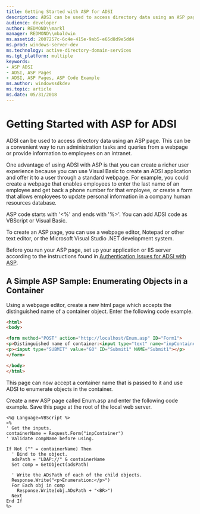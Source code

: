 ```yaml
---
title: Getting Started with ASP for ADSI
description: ADSI can be used to access directory data using an ASP page. This can be a convenient way to run administration tasks and queries from a webpage or provide information to employees on an intranet.
audience: developer
author: REDMOND\\markl
manager: REDMOND\\mbaldwin
ms.assetid: 2007257c-6c4e-415e-9ab5-e65d8d9e5dd4
ms.prod: windows-server-dev
ms.technology: active-directory-domain-services
ms.tgt_platform: multiple
keywords:
- ASP ADSI
- ADSI, ASP Pages
- ADSI, ASP Pages, ASP Code Example
ms.author: windowssdkdev
ms.topic: article
ms.date: 05/31/2018
---
```


# Getting Started with ASP for ADSI

ADSI can be used to access directory data using an ASP page. This can be a convenient way to run administration tasks and queries from a webpage or provide information to employees on an intranet.

One advantage of using ADSI with ASP is that you can create a richer user experience because you can use Visual Basic to create an ADSI application and offer it to a user through a standard webpage. For example, you could create a webpage that enables employees to enter the last name of an employee and get back a phone number for that employee, or create a form that allows employees to update personal information in a company human resources database.

ASP code starts with '<%' and ends with '%&gt;'. You can add ADSI code as VBScript or Visual Basic.

To create an ASP page, you can use a webpage editor, Notepad or other text editor, or the Microsoft Visual Studio .NET development system.

Before you run your ASP page, set up your application or IIS server according to the instructions found in [Authentication Issues for ADSI with ASP](authentication-issues-for-adsi-with-asp.md).

## A Simple ASP Sample: Enumerating Objects in a Container

Using a webpage editor, create a new html page which accepts the distinguished name of a container object. Enter the following code example.


```HTML
<html>
<body>

<form method="POST" action="http://localhost/Enum.asp" ID="Form1">
<p>Distinguished name of container:<input type="text" name="inpContainer" size="100" ID="Text2"></p>
<p><input type="SUBMIT" value="GO" ID="Submit1" NAME="Submit1"></p>
</form>

</body>
</html>
```



This page can now accept a container name that is passed to it and use ADSI to enumerate objects in the container.

Create a new ASP page called Enum.asp and enter the following code example. Save this page at the root of the local web server.


```VB
<%@ Language=VBScript %>
<%
' Get the inputs.
containerName = Request.Form("inpContainer")
' Validate compName before using.

If Not ("" = containerName) Then
  ' Bind to the object.
  adsPath = "LDAP://" & containerName
  Set comp = GetObject(adsPath)

  ' Write the ADsPath of each of the child objects.
  Response.Write("<p>Enumeration:</p>")
  For Each obj in comp
    Response.Write(obj.ADsPath + "<BR>")
  Next
End If
%>
```



 

 




